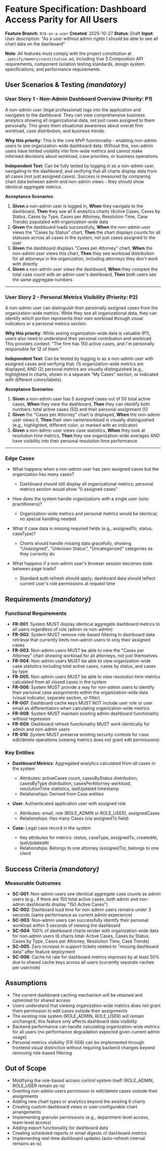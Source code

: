 # Feature Specification: Dashboard Access Parity for All Users

**Feature Branch**: `016-as-a-user`
**Created**: 2025-10-27
**Status**: Draft
**Input**: User description: "As a user without admin rights I should be able to see all chart data on the dashboard"

**Note**: All features must comply with the project constitution at `.specify/memory/constitution.md`, including Vue 3 Composition API requirements, component isolation testing standards, design system specifications, and performance requirements.

## User Scenarios & Testing *(mandatory)*

### User Story 1 - Non-Admin Dashboard Overview (Priority: P1)

A non-admin user (legal professional) logs into the application and navigates to the dashboard. They can view comprehensive business analytics showing all organizational data, not just cases assigned to them personally. This gives them situational awareness about overall firm workload, case distribution, and business trends.

**Why this priority**: This is the core MVP functionality - enabling non-admin users to see organization-wide dashboard data. Without this, non-admin users have limited visibility into firm-wide metrics and cannot make informed decisions about workload, case priorities, or business operations.

**Independent Test**: Can be fully tested by logging in as a non-admin user, navigating to the dashboard, and verifying that all charts display data from all cases (not just assigned cases). Success is measured by comparing chart data between admin and non-admin views - they should show identical aggregate metrics.

**Acceptance Scenarios**:

1. **Given** a non-admin user is logged in, **When** they navigate to the dashboard, **Then** they see all 6 analytics charts (Active Cases, Cases by Status, Cases by Type, Cases per Attorney, Resolution Time, Case Trends) populated with organization-wide data
2. **Given** the dashboard loads successfully, **When** the non-admin user views the "Cases by Status" chart, **Then** the chart displays counts for all statuses across all cases in the system, not just cases assigned to the user
3. **Given** the dashboard displays "Cases per Attorney" chart, **When** the non-admin user views this chart, **Then** they see workload distribution for all attorneys in the organization, including attorneys they don't work with directly
4. **Given** a non-admin user views the dashboard, **When** they compare the total case count with an admin user's dashboard, **Then** both users see the same aggregate numbers

---

### User Story 2 - Personal Metrics Visibility (Priority: P2)

A non-admin user can distinguish their personally assigned cases from the organization-wide metrics. While they see all organizational data, they can identify which portion represents their own workload through visual indicators or a personal metrics section.

**Why this priority**: While seeing organization-wide data is valuable (P1), users also need to understand their personal contribution and workload. This provides context: "The firm has 150 active cases, and I'm personally responsible for 12 of them."

**Independent Test**: Can be tested by logging in as a non-admin user with assigned cases and verifying that: (1) organization-wide metrics are displayed, AND (2) personal metrics are visually distinguished (e.g., highlighted in charts, shown in a separate "My Cases" section, or indicated with different colors/labels).

**Acceptance Scenarios**:

1. **Given** a non-admin user has 5 assigned cases out of 50 total active cases, **When** they view the dashboard, **Then** they can identify both numbers: total active cases (50) and their personal assignment (5)
2. **Given** the "Cases per Attorney" chart is displayed, **When** the non-admin user views it, **Then** their own name/workload is visually distinguished (e.g., highlighted, different color, or marked with an indicator)
3. **Given** a non-admin user views case statistics, **When** they look at resolution time metrics, **Then** they see organization-wide averages AND have visibility into their personal resolution time performance

---

### Edge Cases

- What happens when a non-admin user has zero assigned cases but the organization has many cases?
  - Dashboard should still display all organizational metrics; personal metrics section would show "0 assigned cases"

- How does the system handle organizations with a single user (solo practitioners)?
  - Organization-wide metrics and personal metrics would be identical; no special handling needed

- What if case data is missing required fields (e.g., assignedTo, status, caseType)?
  - Charts should handle missing data gracefully, showing "Unassigned", "Unknown Status", "Uncategorized" categories as they currently do

- What happens if a non-admin user's browser session becomes stale between page loads?
  - Standard auth refresh should apply; dashboard data should reflect current user's role permissions at request time

## Requirements *(mandatory)*

### Functional Requirements

- **FR-001**: System MUST display identical aggregate dashboard metrics to all users regardless of role (admin vs non-admin)
- **FR-002**: System MUST remove role-based filtering in dashboard data retrieval that currently limits non-admin users to only their assigned cases
- **FR-003**: Non-admin users MUST be able to view the "Cases per Attorney" chart showing workload for all attorneys, not just themselves
- **FR-004**: Non-admin users MUST be able to view organization-wide case statistics including total active cases, cases by status, and cases by type
- **FR-005**: Non-admin users MUST be able to view resolution time metrics calculated from all closed cases in the system
- **FR-006**: System MUST provide a way for non-admin users to identify their personal case assignments within the organization-wide data (visual indicator, separate section, or filter)
- **FR-007**: Dashboard cache keys MUST NOT include user role or user email as differentiators when calculating organization-wide metrics
- **FR-008**: System MUST maintain existing admin dashboard functionality without regression
- **FR-009**: Dashboard refresh functionality MUST work identically for admin and non-admin users
- **FR-010**: System MUST preserve existing security controls for case edit/delete operations (viewing metrics does not grant edit permissions)

### Key Entities

- **Dashboard Metrics**: Aggregated analytics calculated from all cases in the system
  - Attributes: activeCases count, casesByStatus distribution, casesByType distribution, casesPerAttorney workload, resolutionTime statistics, lastUpdated timestamp
  - Relationships: Derived from Case entities

- **User**: Authenticated application user with assigned role
  - Attributes: email, role (ROLE_ADMIN or ROLE_USER), assignedCases
  - Relationships: Has many Cases (via assignedTo field)

- **Case**: Legal case record in the system
  - Key attributes for metrics: status, caseType, assignedTo, createdAt, lastUpdatedAt
  - Relationships: Belongs to one attorney (assignedTo), belongs to one client

## Success Criteria *(mandatory)*

### Measurable Outcomes

- **SC-001**: Non-admin users see identical aggregate case counts as admin users (e.g., if there are 150 total active cases, both admin and non-admin dashboards display "150 Active Cases")
- **SC-002**: Dashboard load time for non-admin users remains under 3 seconds (same performance as current admin experience)
- **SC-003**: Non-admin users can successfully identify their personal workload within 5 seconds of viewing the dashboard
- **SC-004**: 100% of dashboard charts render with organization-wide data for non-admin users (6 charts total: Active Cases, Cases by Status, Cases by Type, Cases per Attorney, Resolution Time, Case Trends)
- **SC-005**: Zero increase in support tickets related to "missing dashboard data" after feature deployment
- **SC-006**: Cache hit rate for dashboard metrics improves by at least 50% due to shared cache keys across all users (currently separate caches per user/role)

## Assumptions

- The current dashboard caching mechanism will be retained and optimized for shared access
- Users understand that viewing organization-wide metrics does not grant them permission to edit cases outside their assignments
- The existing role system (ROLE_ADMIN, ROLE_USER) will remain unchanged; this feature only affects dashboard data visibility
- Backend performance can handle calculating organization-wide metrics for all users (no performance degradation expected given current admin usage)
- Personal metrics visibility (FR-006) can be implemented through frontend visual distinction without requiring backend changes beyond removing role-based filtering

## Out of Scope

- Modifying the role-based access control system itself (ROLE_ADMIN, ROLE_USER remain as-is)
- Granting non-admin users permission to edit/delete cases outside their assignments
- Adding new chart types or analytics beyond the existing 6 charts
- Creating custom dashboard views or user-configurable chart arrangements
- Implementing granular permissions (e.g., department-level access, team-level access)
- Adding export functionality for dashboard data
- Creating scheduled reports or email digests of dashboard metrics
- Implementing real-time dashboard updates (auto-refresh interval remains as-is)
